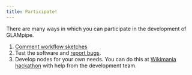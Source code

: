 ```yaml
---
title: Participate!
---
```


There are many ways in which you can participate in the development of GLAMpipe.

1. [Comment workflow sketches](https://docs.google.com/presentation/d/1ZLLnlFnjzhQ5HJm6CSrQY585IBXQP3YRrtJ1_P-IK4I/edit#slide=id.p)
2. Test the software and [report bugs](https://github.com/artturimatias/GLAMpipe/issues).
2. Develop nodes for your own needs. You can do this at [Wikimania hackathon](http://https://wikimania2017.wikimedia.org/wiki/Hackathon) with help from the development team.